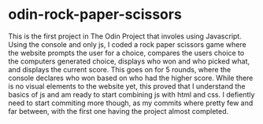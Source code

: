 # odin-rock-paper-scissors
This is the first project in The Odin Project that involes using Javascript. Using the console and only js, I coded a rock paper scissors game where the website prompts the user for a choice, compares the users choice to the computers generated choice, displays who won and who picked what, and displays the current score. This goes on for 5 rounds, where the console declares who won based on who had the higher score. While there is no visual elements to the website yet, this proved that I understand the basics of js and am ready to start combining js with html and css. I defiently need to start commiting more though, as my commits where pretty few and far between, with the first one having the project almost completed.